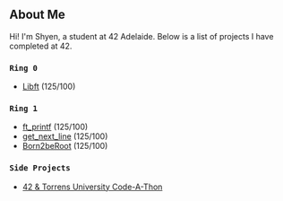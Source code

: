 ## About Me
Hi! I'm Shyen, a student at 42 Adelaide.
Below is a list of projects I have completed at 42.

### `Ring 0`
* [Libft](https://github.com/fractalfeeling/42-Libft.git) (125/100)

### `Ring 1`
* [ft_printf](https://github.com/fractalfeeling/42-ft_printf) (125/100)
* [get_next_line](https://github.com/fractalfeeling/42-get_next_line) (125/100)
* [Born2beRoot](https://github.com/fractalfeeling/42-Born2beRoot.git) (125/100)

### `Side Projects`
* [42 & Torrens University Code-A-Thon](https://github.com/fractalfeeling/42-Torrens-Codeathon)
